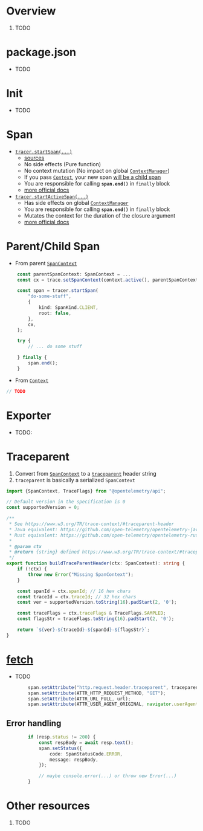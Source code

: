 # Overview
1. TODO


# package.json
- TODO


# Init
- TODO


# Span
- [`tracer.startSpan(...)`](https://github.com/open-telemetry/opentelemetry-js/blob/main/api/src/trace/tracer.ts#L41)
    - [sources](https://github.com/open-telemetry/opentelemetry-js/blob/main/packages/opentelemetry-sdk-trace-base/src/Tracer.ts#L65)
    - No side effects (Pure function)
    - No context mutation (No impact on global [`ContextManager`](https://github.com/open-telemetry/opentelemetry-js/blob/main/api/src/context/types.ts#L49))
    - If you pass [`Context`](https://github.com/open-telemetry/opentelemetry-js/blob/main/api/src/context/types.ts#L20), your new span [will be a child span](https://github.com/open-telemetry/opentelemetry-js/blob/main/api/src/trace/tracer.ts#L34)
    - You are responsible for calling **`span.end()`** in `finally` block
    - [more official docs](https://open-telemetry.github.io/opentelemetry-js/interfaces/_opentelemetry_api.Tracer.html#startSpan)
- [`tracer.startActiveSpan(...)`](https://github.com/open-telemetry/opentelemetry-js/blob/main/api/src/trace/tracer.ts#L87)
    - Has side effects on global [`ContextManager`](https://github.com/open-telemetry/opentelemetry-js/blob/main/api/src/context/types.ts#L49)
    - You are responsible for calling **`span.end()`** in `finally` block
    - Mutates the context for the duration of the closure argument
    - [more official docs](https://open-telemetry.github.io/opentelemetry-js/interfaces/_opentelemetry_api.Tracer.html#startActiveSpan)


# Parent/Child Span
- From parent [`SpanContext`](https://github.com/open-telemetry/opentelemetry-js/blob/main/api/src/trace/span_context.ts#L25)
```typescript
    const parentSpanContext: SpanContext = ...
    const cx = trace.setSpanContext(context.active(), parentSpanContext);

    const span = tracer.startSpan(
        "do-some-stuff",
        {
            kind: SpanKind.CLIENT,
            root: false,
        },
        cx,
    );

    try {
        // ... do some stuff

    } finally {
        span.end();
    }
```
- From [`Context`](TODO)
```typescript
// TODO
```




# Exporter
- TODO:


# Traceparent
1. Convert from [`SpanContext`](TODO) to a [`traceparent`](TODO) header string
1. `traceparent` is basically a serialized `SpanContext`
```typescript
import {SpanContext, TraceFlags} from "@opentelemetry/api";

// Default version in the specification is 0
const supportedVersion = 0;

/**
 * See https://www.w3.org/TR/trace-context/#traceparent-header
 * Java equivalent: https://github.com/open-telemetry/opentelemetry-java/blob/main/api/all/src/main/java/io/opentelemetry/api/trace/SpanContext.java#L27
 * Rust equivalent: https://github.com/open-telemetry/opentelemetry-rust/blob/main/opentelemetry/src/trace/span_context.rs#L462
 *
 * @param ctx
 * @return {string} defined https://www.w3.org/TR/trace-context/#traceparent-header
 */
export function buildTraceParentHeader(ctx: SpanContext): string {
    if (!ctx) {
        throw new Error("Missing SpanContext");
    }

    const spanId = ctx.spanId; // 16 hex chars
    const traceId = ctx.traceId; // 32 hex chars
    const ver = supportedVersion.toString(16).padStart(2, '0');

    const traceFlags = ctx.traceFlags & TraceFlags.SAMPLED;
    const flagsStr = traceFlags.toString(16).padStart(2, '0');

    return `${ver}-${traceId}-${spanId}-${flagsStr}`;
}
```


# [fetch](TODO)
- TODO

```typescript
        span.setAttribute("http.request.header.traceparent", traceparentHeader);
        span.setAttribute(ATTR_HTTP_REQUEST_METHOD, "GET");
        span.setAttribute(ATTR_URL_FULL, url);
        span.setAttribute(ATTR_USER_AGENT_ORIGINAL, navigator.userAgent);
```

## Error handling

```typescript
        if (resp.status != 200) {
            const respBody = await resp.text();
            span.setStatus({
                code: SpanStatusCode.ERROR,
                message: respBody,
            });

            // maybe console.error(...) or throw new Error(...)
        }
```


# Other resources
1. TODO
